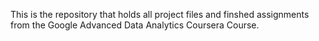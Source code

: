 This is the repository that holds all project files and finshed assignments from the Google Advanced Data Analytics Coursera Course.
